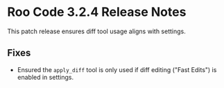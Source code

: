 # Roo Code 3.2.4 Release Notes

This patch release ensures diff tool usage aligns with settings.

## Fixes

*   Ensured the `apply_diff` tool is only used if diff editing ("Fast Edits") is enabled in settings.